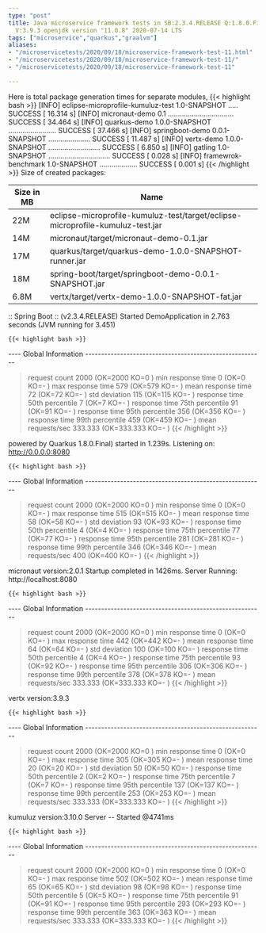 ```yaml
---
type: "post"
title: Java microservice framework tests in SB:2.3.4.RELEASE Q:1.8.0.Final M:2.0.2
  V:3.9.3 openjdk version "11.0.8" 2020-07-14 LTS
tags: ["microservice","quarkus","graalvm"]
aliases:
- "/microservicetests/2020/09/18/microservice-framework-test-11.html"
- "/microservicetests/2020/09/18/microservice-framework-test-11/"
- "/microservicetests/2020/09/18/microservice-framework-test-11"

---
```

 
Here is total package generation times for separate modules,
{{< highlight bash >}}
[INFO] eclipse-microprofile-kumuluz-test 1.0-SNAPSHOT ..... SUCCESS [ 16.314 s]
[INFO] micronaut-demo 0.1 ................................. SUCCESS [ 34.464 s]
[INFO] quarkus-demo 1.0.0-SNAPSHOT ........................ SUCCESS [ 37.466 s]
[INFO] springboot-demo 0.0.1-SNAPSHOT ..................... SUCCESS [ 11.487 s]
[INFO] vertx-demo 1.0.0-SNAPSHOT .......................... SUCCESS [  6.850 s]
[INFO] gatling 1.0-SNAPSHOT ............................... SUCCESS [  0.028 s]
[INFO] framewrok-benchmark 1.0-SNAPSHOT ................... SUCCESS [  0.001 s]
{{< /highlight >}}
Size of created packages:

| Size in MB |  Name |
|------------|-------|
| 22M | eclipse-microprofile-kumuluz-test/target/eclipse-microprofile-kumuluz-test.jar |
| 14M | micronaut/target/micronaut-demo-0.1.jar |
| 17M | quarkus/target/quarkus-demo-1.0.0-SNAPSHOT-runner.jar |
| 18M | spring-boot/target/springboot-demo-0.0.1-SNAPSHOT.jar |
| 6.8M | vertx/target/vertx-demo-1.0.0-SNAPSHOT-fat.jar |


:: Spring Boot :: (v2.3.4.RELEASE) Started DemoApplication in 2.763 seconds (JVM running for 3.451)

    {{< highlight bash >}}
---- Global Information --------------------------------------------------------
> request count                                       2000 (OK=2000   KO=0     )
> min response time                                      0 (OK=0      KO=-     )
> max response time                                    579 (OK=579    KO=-     )
> mean response time                                    72 (OK=72     KO=-     )
> std deviation                                        115 (OK=115    KO=-     )
> response time 50th percentile                          7 (OK=7      KO=-     )
> response time 75th percentile                         91 (OK=91     KO=-     )
> response time 95th percentile                        356 (OK=356    KO=-     )
> response time 99th percentile                        459 (OK=459    KO=-     )
> mean requests/sec                                333.333 (OK=333.333 KO=-     )
{{< /highlight >}}

powered by Quarkus 1.8.0.Final) started in 1.239s. Listening on: http://0.0.0.0:8080

    {{< highlight bash >}}
---- Global Information --------------------------------------------------------
> request count                                       2000 (OK=2000   KO=0     )
> min response time                                      0 (OK=0      KO=-     )
> max response time                                    515 (OK=515    KO=-     )
> mean response time                                    58 (OK=58     KO=-     )
> std deviation                                         93 (OK=93     KO=-     )
> response time 50th percentile                          4 (OK=4      KO=-     )
> response time 75th percentile                         77 (OK=77     KO=-     )
> response time 95th percentile                        281 (OK=281    KO=-     )
> response time 99th percentile                        346 (OK=346    KO=-     )
> mean requests/sec                                    400 (OK=400    KO=-     )
{{< /highlight >}}

micronaut version:2.0.1 Startup completed in 1426ms. Server Running: http://localhost:8080

    {{< highlight bash >}}
---- Global Information --------------------------------------------------------
> request count                                       2000 (OK=2000   KO=0     )
> min response time                                      0 (OK=0      KO=-     )
> max response time                                    442 (OK=442    KO=-     )
> mean response time                                    64 (OK=64     KO=-     )
> std deviation                                        100 (OK=100    KO=-     )
> response time 50th percentile                          4 (OK=4      KO=-     )
> response time 75th percentile                         93 (OK=92     KO=-     )
> response time 95th percentile                        306 (OK=306    KO=-     )
> response time 99th percentile                        378 (OK=378    KO=-     )
> mean requests/sec                                333.333 (OK=333.333 KO=-     )
{{< /highlight >}}

vertx version:3.9.3

    {{< highlight bash >}}
---- Global Information --------------------------------------------------------
> request count                                       2000 (OK=2000   KO=0     )
> min response time                                      0 (OK=0      KO=-     )
> max response time                                    305 (OK=305    KO=-     )
> mean response time                                    20 (OK=20     KO=-     )
> std deviation                                         50 (OK=50     KO=-     )
> response time 50th percentile                          2 (OK=2      KO=-     )
> response time 75th percentile                          7 (OK=7      KO=-     )
> response time 95th percentile                        137 (OK=137    KO=-     )
> response time 99th percentile                        253 (OK=253    KO=-     )
> mean requests/sec                                333.333 (OK=333.333 KO=-     )
{{< /highlight >}}

kumuluz version:3.10.0 Server -- Started @4741ms

    {{< highlight bash >}}
---- Global Information --------------------------------------------------------
> request count                                       2000 (OK=2000   KO=0     )
> min response time                                      0 (OK=0      KO=-     )
> max response time                                    502 (OK=502    KO=-     )
> mean response time                                    65 (OK=65     KO=-     )
> std deviation                                         98 (OK=98     KO=-     )
> response time 50th percentile                          5 (OK=5      KO=-     )
> response time 75th percentile                         91 (OK=91     KO=-     )
> response time 95th percentile                        293 (OK=293    KO=-     )
> response time 99th percentile                        363 (OK=363    KO=-     )
> mean requests/sec                                333.333 (OK=333.333 KO=-     )
{{< /highlight >}}